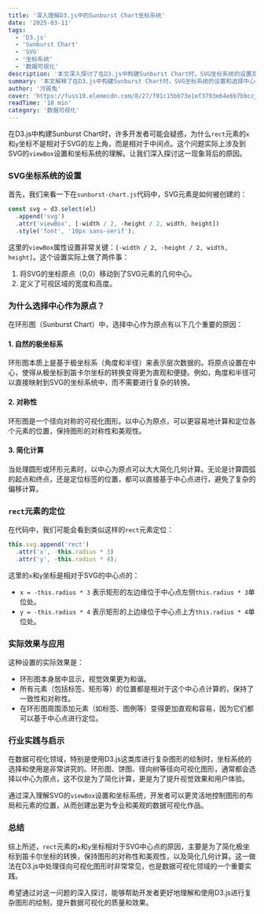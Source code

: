 ```yaml
---
title: '深入理解D3.js中的Sunburst Chart坐标系统'
date: '2025-03-11'
tags:
  - 'D3.js'
  - 'Sunburst Chart'
  - 'SVG'
  - '坐标系统'
  - '数据可视化'
description: '本文深入探讨了在D3.js中构建Sunburst Chart时，SVG坐标系统的设置及其重要性。通过理解为什么`rect`元素的`x`和`y`坐标相对于中心点，开发者可以更高效地进行数据可视化。'
summary: '本文解释了在D3.js中构建Sunburst Chart时，SVG坐标系统的设置和选择中心作为原点的原因。探讨了如何简化极坐标到笛卡尔坐标的转换，保持图形对称性和简化几何计算，帮助开发者提升数据可视化质量。'
author: '污斑兔'
cover: 'https://fuss10.elemecdn.com/8/27/f01c15bb73e1ef3793e64e6b7bbccjpeg.jpeg'
readTime: '10 min'
category: '数据可视化'
---
```


在D3.js中构建Sunburst Chart时，许多开发者可能会疑惑，为什么`rect`元素的`x`和`y`坐标不是相对于SVG的左上角，而是相对于中间点。这个问题实际上涉及到SVG的`viewBox`设置和坐标系统的理解。让我们深入探讨这一现象背后的原因。

### SVG坐标系统的设置

首先，我们来看一下在`sunburst-chart.js`代码中，SVG元素是如何被创建的：

```javascript
const svg = d3.select(el)
  .append('svg')
  .attr('viewBox', [-width / 2, -height / 2, width, height])
  .style('font', '10px sans-serif');
```

这里的`viewBox`属性设置非常关键：`[-width / 2, -height / 2, width, height]`。这个设置实际上做了两件事：
1. 将SVG的坐标原点（0,0）移动到了SVG元素的几何中心。
2. 定义了可视区域的宽度和高度。

### 为什么选择中心作为原点？

在环形图（Sunburst Chart）中，选择中心作为原点有以下几个重要的原因：

#### 1. 自然的极坐标系
环形图本质上是基于极坐标系（角度和半径）来表示层次数据的。将原点设置在中心，使得从极坐标到笛卡尔坐标的转换变得更为直观和便捷。例如，角度和半径可以直接映射到SVG的坐标系统中，而不需要进行复杂的转换。

#### 2. 对称性
环形图是一个径向对称的可视化图形。以中心为原点，可以更容易地计算和定位各个元素的位置，保持图形的对称性和美观性。

#### 3. 简化计算
当处理圆形或环形元素时，以中心为原点可以大大简化几何计算。无论是计算圆弧的起点和终点，还是定位标签的位置，都可以直接基于中心点进行，避免了复杂的偏移计算。

### `rect`元素的定位

在代码中，我们可能会看到类似这样的`rect`元素定位：

```javascript
this.svg.append('rect')
  .attr('x', -this.radius * 3)
  .attr('y', -this.radius * 4);
```

这里的`x`和`y`坐标是相对于SVG的中心点的：
- `x = -this.radius * 3` 表示矩形的左边缘位于中心点左侧`this.radius * 3`单位处。
- `y = -this.radius * 4` 表示矩形的上边缘位于中心点上方`this.radius * 4`单位处。

### 实际效果与应用

这种设置的实际效果是：
- 环形图本身居中显示，视觉效果更为和谐。
- 所有元素（包括标签、矩形等）的位置都是相对于这个中心点计算的，保持了一致性和对称性。
- 在环形图周围添加元素（如标签、图例等）变得更加直观和容易，因为它们都可以基于中心点进行定位。

### 行业实践与启示

在数据可视化领域，特别是使用D3.js这类库进行复杂图形的绘制时，坐标系统的选择和使用是非常讲究的。环形图、饼图、径向树等径向可视化图形，通常都会选择以中心为原点，这不仅是为了简化计算，更是为了提升视觉效果和用户体验。

通过深入理解SVG的`viewBox`设置和坐标系统，开发者可以更灵活地控制图形的布局和元素的位置，从而创建出更为专业和美观的数据可视化作品。

### 总结

综上所述，`rect`元素的`x`和`y`坐标相对于SVG中心点的原因，主要是为了简化极坐标到笛卡尔坐标的转换，保持图形的对称性和美观性，以及简化几何计算。这一做法在D3.js中处理径向可视化图形时非常常见，也是数据可视化领域的一个重要实践。

希望通过对这一问题的深入探讨，能够帮助开发者更好地理解和使用D3.js进行复杂图形的绘制，提升数据可视化的质量和效果。